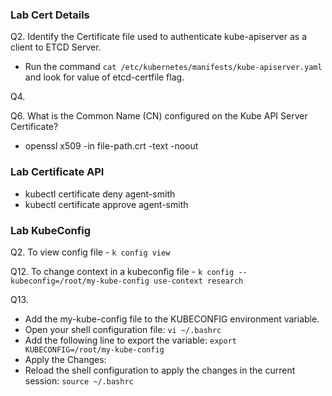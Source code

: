 ### Lab Cert Details

Q2. Identify the Certificate file used to authenticate kube-apiserver as a client to ETCD Server.

- Run the command `cat /etc/kubernetes/manifests/kube-apiserver.yaml` and look for value of etcd-certfile flag. <br>

Q4. <br>

Q6. What is the Common Name (CN) configured on the Kube API Server Certificate?

- openssl x509 -in file-path.crt -text -noout

### Lab Certificate API

- kubectl certificate deny agent-smith
- kubectl certificate approve agent-smith


### Lab KubeConfig

Q2. To view config file - `k config view` <br>

Q12. To change context in a kubeconfig file - `k config --kubeconfig=/root/my-kube-config use-context research` <br>

Q13. 

- Add the my-kube-config file to the KUBECONFIG environment variable. <br>
- Open your shell configuration file: `vi ~/.bashrc` <br>
- Add the following line to export the variable: `export KUBECONFIG=/root/my-kube-config` <br>
- Apply the Changes: <br>
- Reload the shell configuration to apply the changes in the current session: `source ~/.bashrc`


